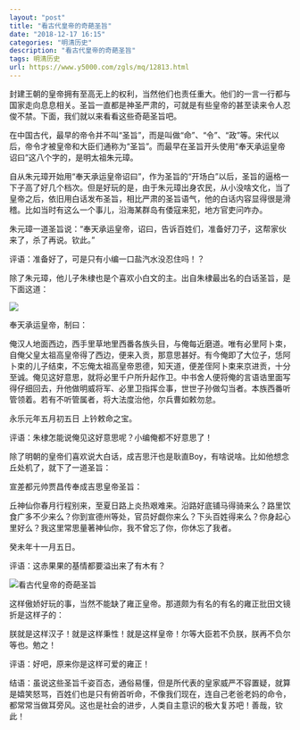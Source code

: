 ```yaml
---
layout: "post"
title: "看古代皇帝的奇葩圣旨"
date: "2018-12-17 16:15"
categories: "明清历史"
description: "看古代皇帝的奇葩圣旨"
tags: 明清历史
url: https://www.y5000.com/zgls/mq/12813.html
---
```






封建王朝的皇帝拥有至高无上的权利，当然他们也责任重大。他们的一言一行都与国家走向息息相关。圣旨一直都是神圣严肃的，可就是有些皇帝的甚至读来令人忍俊不禁。下面，我们就以来看看这些奇葩圣旨吧。

在中国古代，最早的帝令并不叫“圣旨”，而是叫做“命”、“令”、“政”等。宋代以后，帝令才被皇帝和大臣们通称为“圣旨”。而最早在圣旨开头使用“奉天承运皇帝诏曰”这八个字的，是明太祖朱元璋。

自从朱元璋开始用“奉天承运皇帝诏曰”，作为圣旨的“开场白”以后，圣旨的逼格一下子高了好几个档次。但是好玩的是，由于朱元璋出身农民，从小没啥文化，当了皇帝之后，依旧用白话发布圣旨，相比严肃的圣旨语气，他的白话内容显得很是滑稽。比如当时有这么一个事儿，沿海某群岛有倭寇来犯，地方官吏问咋办。

朱元璋一道圣旨说：“奉天承运皇帝，诏曰，告诉百姓们，准备好刀子，这帮家伙来了，杀了再说。钦此。”

评语：准备好了，可是只有小编一口盐汽水没忍住吗！？

除了朱元璋，他儿子朱棣也是个喜欢小白文的主。出自朱棣最出名的白话圣旨，是下面这道：

![](https://img.y5000.com/uploads/allimg/170209/10214G532-0.jpg)

奉天承运皇帝，制曰：

俺汉人地面西边，西手里草地里西番各族头目，与俺每近磨道。唯有必里阿卜束，自俺父皇太祖高皇帝得了西边，便来入贡，那意思甚好。有今俺即了大位子，恁阿卜束的儿子结束，不忘俺太祖高皇帝恩德，知天道，便差侄阿卜束来京进贡，十分至诚。俺见这好意思，就将必里千户所升起作卫。中书舍人便将俺的言语诰里面写得仔细回去，升他做明威将军、必里卫指挥佥事，世世子孙做勾当者。本族西番听管领着。若有不听管属者，将大法度治他，尔兵曹如敕勿怠。

永乐元年五月初五日 上钤敕命之宝。

评语：朱棣怎能说俺见这好意思呢？小编俺都不好意思了！

除了明朝的皇帝们喜欢说大白话，成吉思汗也是耿直Boy，有啥说啥。比如他想念丘处机了，就下了一道圣旨：

宣差都元帅贾昌传奉成吉思皇帝圣旨：

丘神仙你春月行程别来，至夏日路上炎热艰难来。沿路好底铺马得骑来么？路里饮食广多不少来么？你到宣德州等处，官员好觑你来么？下头百姓得来么？你身起心里好么？我这里常思量著神仙你，我不曾忘了你，你休忘了我者。

癸未年十一月五日。

评语：这赤果果的基情都要溢出来了有木有？

![看古代皇帝的奇葩圣旨](/uploads/allimg/170209/6-1F209101H4Y8.JPG)

这样傲娇好玩的事，当然不能缺了雍正皇帝。那道颇为有名的有名的雍正批田文镜折是这样子的：

朕就是这样汉子！就是这样秉性！就是这样皇帝！尔等大臣若不负朕，朕再不负尔等也。勉之！

评语：好吧，原来你是这样可爱的雍正！

结语：虽说这些圣旨千姿百态，通俗易懂，但是所代表的皇家威严不容置疑，就算是嬉笑怒骂，百姓们也是只有俯首听命，不像我们现在，连自己老爸老妈的命令，都常常当做耳旁风。这也是社会的进步，人类自主意识的极大复苏吧！善哉，钦此！
